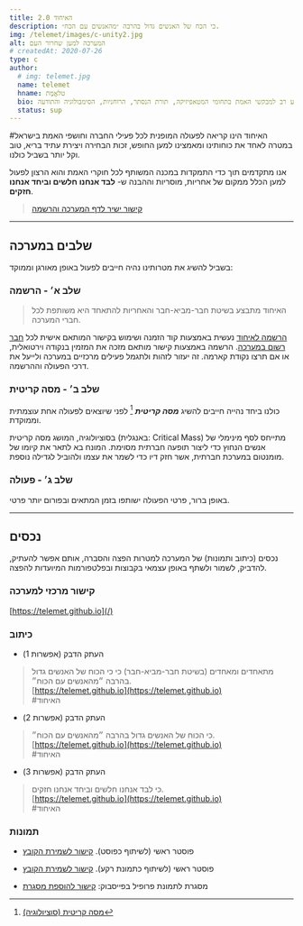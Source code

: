 ```yaml
---
title: האיחוד 2.0
description: כי הכח של האנשים גדול בהרבה ״מהאנשים עם הכח״.
img: /telemet/images/c-unity2.jpg
alt: המערכה למען שחרור העם
# createdAt: 2020-07-26
type: c
author:
  # img: telemet.jpg
  name: telemet
  hname: טלאֱמֶת
  bio: טלאֱמֶת מקדמת את העבודה הגדולה ומספקת גוף של ידע רב למבקשי האמת בתחומי המטאפיזיקה, תורת הנסתר, הרוחניות, הסימבולוגיה והתודעה.
  status: sup
---
```


#האיחוד הינו קריאה לפעולה המופנית לכל פעילי החברה וחושפי האמת בישראל במטרה לאחד את כוחותינו ומאמצינו למען החופש, זכות הבחירה ויצירת עתיד בריא, טוב וקל יותר בשביל כולנו.

אנו מתקדמים תוך כדי התמקדות במכנה המשותף לכל חוקרי האמת והוא הרצון לפעול למען הכלל ממקום של אחריות, מוסריות וההבנה ש- **לבד אנחנו חלשים וביחד אנחנו חזקים**.

> [קישור ישיר לדף המערכה והרשמה](/)

---

## שלבים במערכה

בשביל להשיג את מטרותינו נהיה חייבים לפעול באופן מאורגן וממוקד:

### שלב א׳ - הרשמה

> האיחוד מתבצע בשיטת חבר-מביא-חבר והאחריות להתאחד היא משותפת לכל חברי המערכה.

[הרשמה לאיחוד](/#join) נעשית באמצעות קוד הזמנה ושימוש בקישור המותאם אישית לכל [חבר רשום במערכה](/#people). הרשמה באמצעות קישור מותאם מזכה את המזמין בנקודה וירטואלית, או אם תרצו נקודת קארמה. זה יעזור לזהות ולתגמל פעילים מרכזיים במערכה ולייעל את דרכי הפעולה וההרשמה.

### שלב ב׳ - מסה קריטית

כולנו ביחד נהייה חייבים להשיג **_מסה קריטית_** [^1] לפני שיוצאים לפעולה אחת עוצמתית וממוקדת.

בסוציולוגיה, המושג מסה קריטית (באנגלית: Critical Mass) מתייחס לסף מינימלי של אנשים הנחוץ כדי ליצור תופעה חברתית מסוימת. המונח בא לתאר את קיומו של מומנטום במערכת חברתית, אשר חזק דיו כדי לשמר את עצמו ולהוביל לגדילה נוספת.

### שלב ג׳ - פעולה

באופן ברור, פרטי הפעולה ישותפו בזמן המתאים ובפורום יותר פרטי.

<!-- > [קישור ישיר לדף המערכה והרשמה](/) -->

---

## נכסים

נכסים (כיתוב ותמונות) של המערכה למטרות הפצה והסברה, אותם אפשר להעתיק, להדביק, לשמור ולשתף באופן עצמאי בקבוצות ובפלטפורמות המיועדות להפצה.

### קישור מרכזי למערכה

[https://telemet.github.io](/)

### כיתוב

- העתק הדבק (אפשרות 1)

> מתאחדים ומאחדים (בשיטת חבר-מביא-חבר) כי כי הכוח של האנשים גדול בהרבה ״מהאנשים עם הכוח״.  
> [https://telemet.github.io](https://telemet.github.io)  
> #האיחוד

- העתק הדבק (אפשרות 2)

> כי הכוח של האנשים גדול בהרבה ״מהאנשים עם הכוח״.  
> [https://telemet.github.io](https://telemet.github.io)  
> #האיחוד

- העתק הדבק (אפשרות 3)

> כי לבד אנחנו חלשים וביחד אנחנו חזקים.  
> [https://telemet.github.io](https://telemet.github.io)  
> #האיחוד

### תמונות

- פוסטר ראשי (לשיתוף כפוסט). [קישור לשמירת הקובץ](https://github.com/telemet/telemet/blob/master/content/telemet/images/c-unity-square.jpg)

<p>
  <poster src="/telemet/images/c-unity-square.jpg" alt="האיחוד" />
</p>

<!-- - פוסטר ראשי (לשיתוף כתמונת רקע)

<p>
  <poster src="/telemet/images/c-unity-desktop.jpg" alt="האיחוד"></poster>
</p> -->

- פוסטר ראשי (לשיתוף כתמונת רקע). [קישור לשמירת הקובץ](https://github.com/telemet/telemet/blob/master/content/telemet/images/c-unity-fb.jpg)

<p>
  <poster src="/telemet/images/c-unity-fb.jpg" alt="האיחוד" />
</p>

- מסגרת לתמונת פרופיל בפייסבוק: [קישור להוספת מסגרת](https://www.facebook.com/profilepicframes/?selected_overlay_id=659430644968878)

<p>
  <poster src="/telemet/images/c-unity-fb-sticker.jpg" class="mx-auto" alt="האיחוד" />
</p>

<!-- ---
דף מידע, שאלות ותשובות בכל הקשור לקמפיין #האיחוד. בשלבי עריכה. -->

[^1]: [מסה קריטית (סוציולוגיה)](<https://he.wikipedia.org/wiki/%D7%9E%D7%A1%D7%94_%D7%A7%D7%A8%D7%99%D7%98%D7%99%D7%AA_(%D7%A1%D7%95%D7%A6%D7%99%D7%95%D7%9C%D7%95%D7%92%D7%99%D7%94)>)
